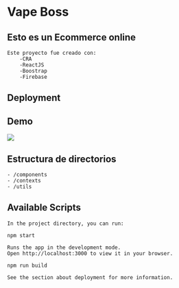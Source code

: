 # Vape Boss
## Esto es un Ecommerce online 

    Este proyecto fue creado con:
        -CRA
        -ReactJS
        -Boostrap
        -Firebase

## Deployment

## Demo

![](https://firebasestorage.googleapis.com/v0/b/vapeboss-ecommerce.appspot.com/o/Navegacion.gif?alt=media&token=bf66b1d6-4f17-443b-a28a-1e2aad7632dd)

## Estructura de directorios 
    - /components
    - /contexts
    - /utils

## Available Scripts
    In the project directory, you can run:

`npm start`

    Runs the app in the development mode.
    Open http://localhost:3000 to view it in your browser.

`npm run build`
    
    See the section about deployment for more information.

